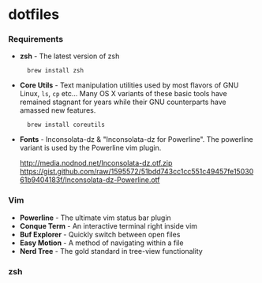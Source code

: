 dotfiles
===============
### Requirements
* **zsh** - The latest version of zsh 

		brew install zsh
		
* **Core Utils** - Text manipulation utilities  used by most flavors of GNU Linux, `ls`, `cp` etc… Many OS X variants of these basic tools have remained stagnant for years while their GNU counterparts have amassed new features.

		brew install coreutils

* **Fonts** - Inconsolata-dz & "Inconsolata-dz for Powerline". The powerline variant is used by the Powerline vim plugin.
	
	http://media.nodnod.net/Inconsolata-dz.otf.zip  
	 https://gist.github.com/raw/1595572/51bdd743cc1cc551c49457fe1503061b9404183f/Inconsolata-dz-Powerline.otf

### Vim
* **Powerline** - The ultimate vim status bar plugin
* **Conque Term** - An interactive terminal right inside vim
* **Buf Explorer** - Quickly switch between open files
* **Easy Motion** - A method of navigating within a file
* **Nerd Tree** - The gold standard in tree-view functionality


### zsh
